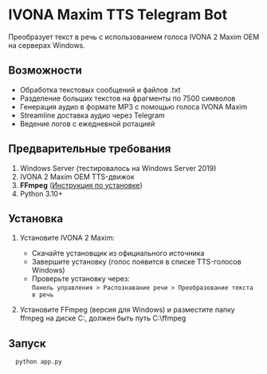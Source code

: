 # IVONA Maxim TTS Telegram Bot

Преобразует текст в речь с использованием голоса IVONA 2 Maxim OEM на серверах Windows.

## Возможности
- Обработка текстовых сообщений и файлов .txt
- Разделение больших текстов на фрагменты по 7500 символов
- Генерация аудио в формате MP3 с помощью голоса IVONA Maxim
- Streamline доставка аудио через Telegram
- Ведение логов с ежедневной ротацией

## Предварительные требования
1. Windows Server (тестировалось на Windows Server 2019)
2. IVONA 2 Maxim OEM TTS-движок
3. **FFmpeg** ([Инструкция по установке](https://www.ffmpeg.org/download.html))
4. Python 3.10+

## Установка
1. Установите IVONA 2 Maxim:
   - Скачайте установщик из официального источника
   - Завершите установку (голос появится в списке TTS-голосов Windows)
   - Проверьте установку через:  
     `Панель управления > Распознавание речи > Преобразование текста в речь`

2. Установите FFmpeg (версия для Windows) и разместите папку ffmpeg на диске C:, должен быть путь C:\ffmpeg

## Запуск
 ```bash
   python app.py
